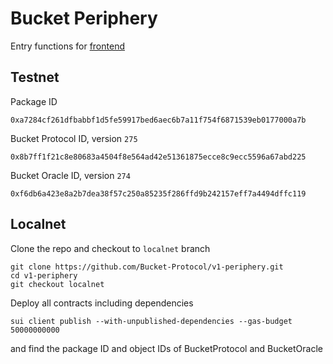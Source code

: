 # Bucket Periphery
Entry functions for [frontend](https://bucketprotocol.io/)

## Testnet
Package ID
```
0xa7284cf261dfbabbf1d5fe59917bed6aec6b7a11f754f6871539eb0177000a7b
```
Bucket Protocol ID,  version `275`
```
0x8b7ff1f21c8e80683a4504f8e564ad42e51361875ecce8c9ecc5596a67abd225
```
Bucket Oracle ID,  version `274`
```
0xf6db6a423e8a2b7dea38f57c250a85235f286ffd9b242157eff7a4494dffc119
```

## Localnet
Clone the repo and checkout to `localnet` branch
```
git clone https://github.com/Bucket-Protocol/v1-periphery.git
cd v1-periphery
git checkout localnet
```
Deploy all contracts including dependencies
```
sui client publish --with-unpublished-dependencies --gas-budget 50000000000
```
and find the package ID and object IDs of BucketProtocol and BucketOracle
